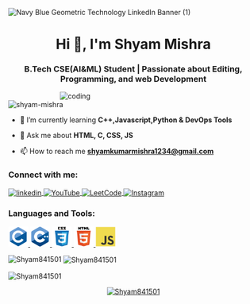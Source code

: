 ![Navy Blue Geometric Technology LinkedIn Banner (1)](https://github.com/user-attachments/assets/97de5ce5-f6b6-400d-abc3-2e8cb7de4740)


<h1 align="center">Hi 👋, I'm Shyam Mishra</h1>
<h3 align="center">B.Tech CSE(AI&ML) Student | Passionate about Editing, Programming, and web Development</h3>

<img align="right" alt="coding" width="400" src="https://user-images.githubusercontent.com/55389276/140866485-8fb1c876-9a8f-4d6a-98dc-08c4981eaf70.gif">

<p align="left"> <img src="https://komarev.com/ghpvc/?username=shyam-mishra&label=Profile%20views&color=0e75b6&style=flat" alt="shyam-mishra" /> </p>

- 🌱 I’m currently learning **C++,Javascript,Python & DevOps Tools**

- 💬 Ask me about **HTML, C, CSS, JS**    

- 📫 How to reach me **shyamkumarmishra1234@gmail.com**


<h3 align="left">Connect with me:</h3>
<p align="left">
  <a href="https://www.linkedin.com/in/shyam-mishra-4669562a9" target="blank">
    <img align="center" src="https://raw.githubusercontent.com/rahuldkjain/github-profile-readme-generator/master/src/images/icons/Social/linked-in-alt.svg" alt="linkedin" height="30" width="40" />
  </a>
<a href="https://youtube.com/@codewithshyam01?si=misDXOlMA0O_8ExG?si=misdxolma0o_8exg" target="blank">
    <img align="center" src="https://raw.githubusercontent.com/rahuldkjain/github-profile-readme-generator/master/src/images/icons/Social/youtube.svg" alt="YouTube" height="30" width="40" />
  </a>
<a href="https://www.leetcode.com/shyam_18072003" target="blank">
    <img align="center" src="https://raw.githubusercontent.com/rahuldkjain/github-profile-readme-generator/master/src/images/icons/Social/leet-code.svg" alt="LeetCode" height="30" width="40" />
  </a>
 <a href="https://instagram.com/https://www.instagram.com/shyammishra_143?igsh=zjbkzgl2cjjxyxnj" target="_blank">
    <img align="center" src="https://upload.wikimedia.org/wikipedia/commons/a/a5/Instagram_icon.png" alt="Instagram" height="30" width="30" />
</a>

</p>


<h3 align="left">Languages and Tools:</h3>
<p align="left"> <a href="https://www.cprogramming.com/" target="_blank" rel="noreferrer"> <img src="https://raw.githubusercontent.com/devicons/devicon/master/icons/c/c-original.svg" alt="c" width="40" height="40"/> </a> <a href="https://www.w3schools.com/cpp/" target="_blank" rel="noreferrer"> <img src="https://raw.githubusercontent.com/devicons/devicon/master/icons/cplusplus/cplusplus-original.svg" alt="cplusplus" width="40" height="40"/> </a> <a href="https://www.w3schools.com/css/" target="_blank" rel="noreferrer"> <img src="https://raw.githubusercontent.com/devicons/devicon/master/icons/css3/css3-original-wordmark.svg" alt="css3" width="40" height="40"/> </a> <a href="https://www.w3.org/html/" target="_blank" rel="noreferrer"> <img src="https://raw.githubusercontent.com/devicons/devicon/master/icons/html5/html5-original-wordmark.svg" alt="html5" width="40" height="40"/> </a> <a href="https://developer.mozilla.org/en-US/docs/Web/JavaScript" target="_blank" rel="noreferrer"> <img src="https://raw.githubusercontent.com/devicons/devicon/master/icons/javascript/javascript-original.svg" alt="javascript" width="40" height="40"/> </a> </p>

<p><img align="left" src="https://github-readme-stats.vercel.app/api/top-langs?username=Shyam841501&show_icons=true&locale=en&layout=compact" alt="Shyam841501" /></p>

<p>&nbsp;<img align="center" src="https://github-readme-stats.vercel.app/api?username=Shyam841501&show_icons=true&locale=en" alt="Shyam841501" /></p>

<p><img align="center" src="https://github-readme-streak-stats.herokuapp.com/?user=Shyam841501&" alt="Shyam841501" /></p>


<div align="center">
  <a href="https://github.com/ryo-ma/github-profile-trophy">
    <img src="https://github-profile-trophy.vercel.app/?username=Shyam841501" alt="Shyam841501" />
  </a> 
</div>
